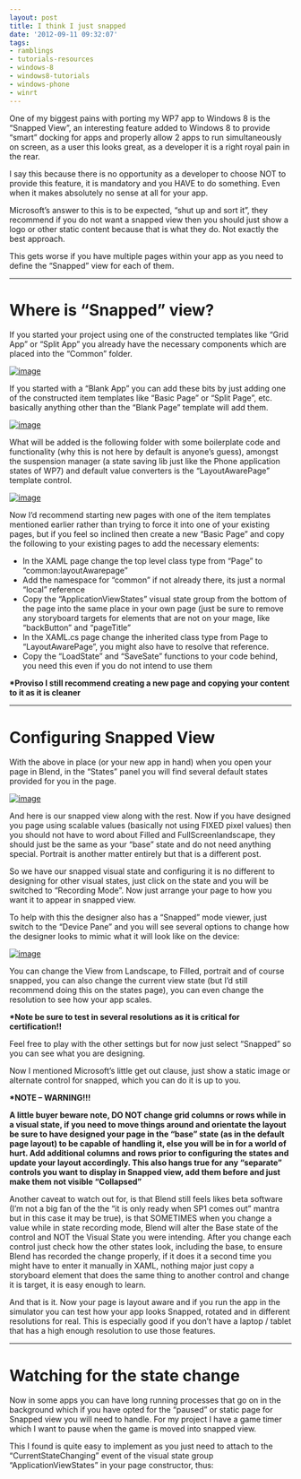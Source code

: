 ```yaml
---
layout: post
title: I think I just snapped
date: '2012-09-11 09:32:07'
tags:
- ramblings
- tutorials-resources
- windows-8
- windows8-tutorials
- windows-phone
- winrt
---
```


One of my biggest pains with porting my WP7 app to Windows 8 is the “Snapped View”, an interesting feature added to Windows 8 to provide “smart” docking for apps and properly allow 2 apps to run simultaneously on screen, as a user this looks great, as a developer it is a right royal pain in the rear.

I say this because there is no opportunity as a developer to choose NOT to provide this feature, it is mandatory and you HAVE to do something.  Even when it makes absolutely no sense at all for your app.

Microsoft’s answer to this is to be expected, “shut up and sort it”, they recommend if you do not want a snapped view then you should just show a logo or other static content because that is what they do.  Not exactly the best approach.

This gets worse if you have multiple pages within your app as you need to define the “Snapped” view for each of them.

* * *

# Where is “Snapped” view?

If you started your project using one of the constructed templates like “Grid App” or “Split App” you already have the necessary components which are placed into the “Common” folder.

[![image](/Images/wordpress/2012/09/image_thumb.png "image")](/Images/wordpress/2012/09/image.png)

If you started with a “Blank App” you can add these bits by just adding one of the constructed item templates like “Basic Page” or “Split Page”, etc. basically anything other than the “Blank Page” template will add them.

[![image](/Images/wordpress/2012/09/image_thumb1.png "image")](/Images/wordpress/2012/09/image1.png)

What will be added is the following folder with some boilerplate code and functionality (why this is not here by default is anyone’s guess), amongst the suspension manager (a state saving lib just like the Phone application states of WP7) and default value converters is the “LayoutAwarePage” template control.

[![image](/Images/wordpress/2012/09/image_thumb2.png "image")](/Images/wordpress/2012/09/image2.png)

Now I’d recommend starting new pages with one of the item templates mentioned earlier rather than trying to force it into one of your existing pages, but if you feel so inclined then create a new “Basic Page” and copy the following to your existing pages to add the necessary elements:

- In the XAML page change the top level class type from “Page” to “common:layoutAwarepage”
- Add the namespace for “common” if not already there, its just a normal “local” reference
- Copy the “ApplicationViewStates” visual state group from the bottom of the page into the same place in your own page (just be sure to remove any storyboard targets for elements that are not on your mage, like “backButton” and “pageTitle”
- In the XAML.cs page change the inherited class type from Page to “LayoutAwarePage”, you might also have to resolve that reference.
- Copy the “LoadState” and “SaveSate” functions to your code behind, you need this even if you do not intend to use them

**\*Proviso I still recommend creating a new page and copying your content to it as it is cleaner**

* * *

# Configuring Snapped View

With the above in place (or your new app in hand) when you open your page in Blend, in the “States” panel you will find several default states provided for you in the page.

[![image](/Images/wordpress/2012/09/image_thumb3.png "image")](/Images/wordpress/2012/09/image3.png)

And here is our snapped view along with the rest.  Now if you have designed you page using scalable values (basically not using FIXED pixel values) then you should not have to word about Filled and FullScreenlandscape, they should just be the same as your “base” state and do not need anything special.  Portrait is another matter entirely but that is a different post.

So we have our snapped visual state and configuring it is no different to designing for other visual states, just click on the state and you will be switched to “Recording Mode”.  Now just arrange your page to how you want it to appear in snapped view.

To help with this the designer also has a “Snapped” mode viewer, just switch to the “Device Pane” and you will see several options to change how the designer looks to mimic what it will look like on the device:

[![image](/Images/wordpress/2012/09/image_thumb4.png "image")](/Images/wordpress/2012/09/image4.png)

You can change the View from Landscape, to Filled, portrait and of course snapped, you can also change the current view state (but I’d still recommend doing this on the states page), you can even change the resolution to see how your app scales.

**\*Note be sure to test in several resolutions as it is critical for certification!!**

Feel free to play with the other settings but for now just select “Snapped” so you can see what you are designing.

Now I mentioned Microsoft’s little get out clause, just show a static image or alternate control for snapped, which you can do it is up to you.

**\*NOTE – WARNING!!!**

**A little buyer beware note, DO NOT change grid columns or rows while in a visual state, if you need to move things around and orientate the layout be sure to have designed your page in the “base” state (as in the default page layout) to be capable of handling it, else you will be in for a world of hurt.  Add additional columns and rows prior to configuring the states and update your layout accordingly.  This also hangs true for any “separate” controls you want to display in Snapped view, add them before and just make them not visible “Collapsed”**

Another caveat to watch out for, is that Blend still feels likes beta software (I’m not a big fan of the the “it is only ready when SP1 comes out” mantra but in this case it may be true), is that SOMETIMES when you change a value while in state recording mode, Blend will alter the Base state of the control and NOT the Visual State you were intending.  After you change each control just check how the other states look, including the base, to ensure Blend has recorded the change properly, if it does it a second time you might have to enter it manually in XAML, nothing major just copy a storyboard element that does the same thing to another control and change it is target, it is easy enough to learn.

And that is it.  Now your page is layout aware and if you run the app in the simulator you can test how your app looks Snapped, rotated and in different resolutions for real.  This is especially good if you don’t have a laptop / tablet that has a high enough resolution to use those features.

* * *

# Watching for the state change

Now in some apps you can have long running processes that go on in the background which if you have opted for the “paused” or static page for Snapped view you will need to handle.  For my project I have a game timer which I want to pause when the game is moved into snapped view.

This I found is quite easy to implement as you just need to attach to the “CurrentStateChanging” event of the visual state group “ApplicationViewStates” in your page constructor, thus:

    
    
        
    

